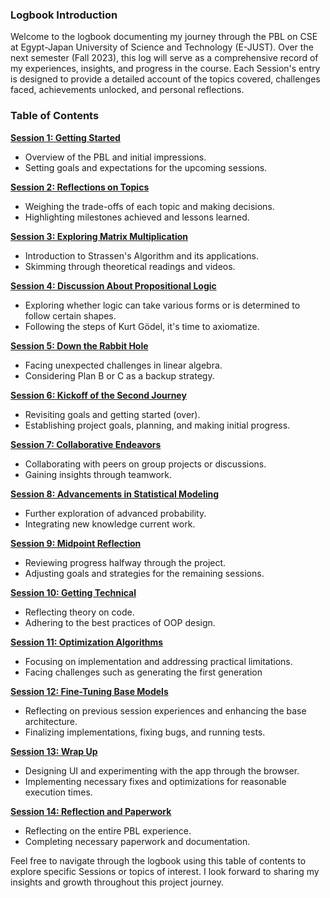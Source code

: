 ### Logbook Introduction

Welcome to the logbook documenting my journey through the PBL on CSE at Egypt-Japan University of Science and Technology (E-JUST). Over the next semester (Fall 2023), this log will serve as a comprehensive record of my experiences, insights, and progress in the course. Each Session's entry is designed to provide a detailed account of the topics covered, challenges faced, achievements unlocked, and personal reflections.

### Table of Contents

**[Session 1: Getting Started](./Session01.md)**

-   Overview of the PBL and initial impressions.
-   Setting goals and expectations for the upcoming sessions.

**[Session 2: Reflections on Topics](./Session02.md)**

-   Weighing the trade-offs of each topic and making decisions.
-   Highlighting milestones achieved and lessons learned.

**[Session 3: Exploring Matrix Multiplication](./Session03.md)**

-   Introduction to Strassen's Algorithm and its applications.
-   Skimming through theoretical readings and videos.

**[Session 4: Discussion About Propositional Logic](./Session04.md)**

-   Exploring whether logic can take various forms or is determined to follow certain shapes.
-   Following the steps of Kurt Gödel, it's time to axiomatize.

**[Session 5: Down the Rabbit Hole](./Session05.md)**

-   Facing unexpected challenges in linear algebra.
-   Considering Plan B or C as a backup strategy.

**[Session 6: Kickoff of the Second Journey](./Session06.md)**

-   Revisiting goals and getting started (over).
-   Establishing project goals, planning, and making initial progress.

**[Session 7: Collaborative Endeavors](./Session07.md)**

-   Collaborating with peers on group projects or discussions.
-   Gaining insights through teamwork.

**[Session 8: Advancements in Statistical Modeling](./Session08.md)**

-   Further exploration of advanced probability.
-   Integrating new knowledge current work.

**[Session 9: Midpoint Reflection](./Session09.md)**

-   Reviewing progress halfway through the project.
-   Adjusting goals and strategies for the remaining sessions.

**[Session 10: Getting Technical](./Session10.md)**

-   Reflecting theory on code.
-   Adhering to the best practices of OOP design.

**[Session 11: Optimization Algorithms](./Session11.md)**

-   Focusing on implementation and addressing practical limitations.
-   Facing challenges such as generating the first generation

**[Session 12: Fine-Tuning Base Models](./Session12.md)**

-   Reflecting on previous session experiences and enhancing the base architecture.
-   Finalizing implementations, fixing bugs, and running tests.

**[Session 13: Wrap Up](./Session13.md)**

-   Designing UI and experimenting with the app through the browser.
-   Implementing necessary fixes and optimizations for reasonable execution times.

**[Session 14: Reflection and Paperwork](./Session14.md)**

-   Reflecting on the entire PBL experience.
-   Completing necessary paperwork and documentation.

Feel free to navigate through the logbook using this table of contents to explore specific Sessions or topics of interest. I look forward to sharing my insights and growth throughout this project journey.
